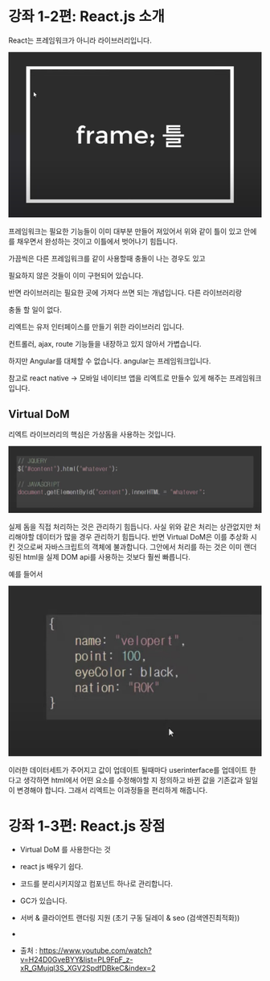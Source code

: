 # 강좌 1-2편: React.js 소개

React는 프레임워크가 아니라 라이브러리입니다.

![main_img](./img/main_img1.png)

프레임워크는 필요한 기능들이 이미 대부분 만들어 져있어서 위와 같이 틀이 있고
안에 를 채우면서 완성하는 것이고 이틀에서 벗어나기 힘듭니다.

가끔씩은 다른 프레임워크를 같이 사용할때 충돌이 나는 경우도 있고

필요하지 않은 것들이 이미 구현되어 있습니다.

반면 라이브러리는 필요한 곳에 가져다 쓰면 되는 개념입니다. 다른 라이브러리랑

충돌 할 일이 없다.

리엑트는 유저 인터페이스를 만들기 위한 라이브러리 입니다.

컨트롤러, ajax, route 기능들을 내장하고 있지 않아서 가볍습니다.


하지만 Angular를 대체할 수 없습니다. angular는 프레임워크입니다.

참고로 react native -> 모바일 네이티브 앱을 리엑트로 만들수 있게 해주는 프레임워크 입니다.


## Virtual DoM
리엑트 라이브러리의 핵심은 가상돔을 사용하는 것입니다. 

![main_img](./img/main_img2.png)

실제 돔을 직접 처리하는 것은 관리하기 힘듭니다. 사실 위와 같은 처리는 상관없지만
처리해야할 데이터가 많을 경우 관리하기 힘듭니다. 반면  Virtual DoM은 이를 추상화 시킨 것으로써 자바스크립트의 객체에 불과합니다. 그안에서 처리를 하는 것은
이미 랜더링된 html을 실제 DOM api를 사용하는 것보다 훨씬 빠릅니다.

예를 들어서

![main_img](./img/main_img3.png)

이러한 데이터세트가 주어지고 값이 업데이트 될때마다 userinterface를 업데이트 한다고 생각하면 html에서 어떤 요소를 수정해야할 지 정의하고 바뀐 값을 기존값과 일일이 변경해야 합니다. 그래서 리엑트는 이과정들을 편리하게 해줍니다. 




 # 강좌 1-3편: React.js 장점

   - Virtual DoM 를 사용한다는 것
   - react js 배우기 쉽다.
   - 코드를 분리시키지않고 컴포넌트 하나로 관리합니다.
   - GC가 있습니다.
   - 서버 & 클라이언트 랜더링 지원 (초기 구동 딜레이 & seo (검색엔진최적화))   
   - 




- 출처 : https://www.youtube.com/watch?v=H24D0GveBYY&list=PL9FpF_z-xR_GMujql3S_XGV2SpdfDBkeC&index=2






